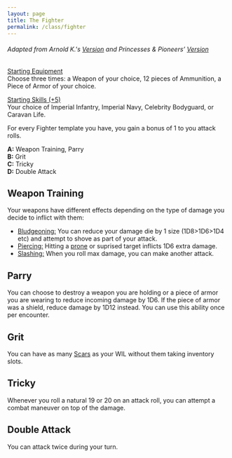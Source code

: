```yaml
---
layout: page
title: The Fighter
permalink: /class/fighter
---
```


###### Adapted from Arnold K.'s [Version](http://goblinpunch.blogspot.com/2020/04/lair-of-lamb-final.html) and Princesses & Pioneers’ [Version](https://princesses-and-pioneers.tumblr.com/post/183755011838/fighter)

<ins>Starting Equipment</ins><br>
Choose three times: a Weapon of your choice, 12 pieces of Ammunition, a Piece of Armor of your choice.

<ins>Starting Skills (+5)</ins><br>
Your choice of Imperial Infantry, Imperial Navy, Celebrity Bodyguard, or Caravan Life.

For every Fighter template you have, you gain a bonus of 1 to you attack rolls.

**A:** Weapon Training, Parry <br>
**B:** Grit <br>
**C:** Tricky <br>
**D:** Double Attack <br>

## Weapon Training
Your weapons have different effects depending on the type of damage you decide to inflict with them:
- <ins>Bludgeoning:</ins> You can reduce your damage die by 1 size (1D8>1D6>1D4 etc) and attempt to shove as part of your attack.
- <ins>Piercing:</ins> Hitting a [prone](/2020/11/10/extra-rules/#conditions) or suprised target inflicts 1D6 extra damage.
- <ins>Slashing:</ins> When you roll max damage, you can make another attack.

## Parry
You can choose to destroy a weapon you are holding or a piece of armor you are wearing to reduce incoming damage by 1D6. If the piece of armor was a shield, reduce damage by 1D12 instead. You can use this ability once per encounter.

## Grit
You can have as many [Scars](/2020/11/09/base-rules/) as your WIL without them taking inventory slots.

## Tricky
Whenever you roll a natural 19 or 20 on an attack roll, you can attempt a combat maneuver on top of the damage.

## Double Attack
You can attack twice during your turn.
